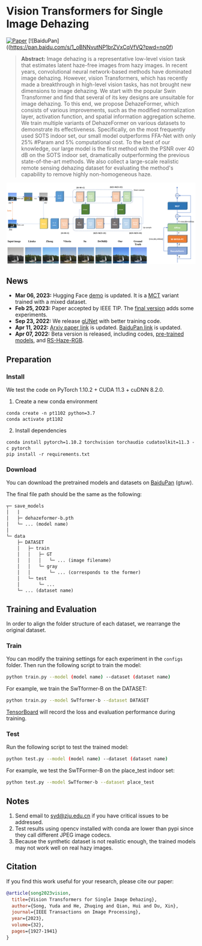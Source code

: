 # Vision Transformers for Single Image Dehazing

[![Paper](https://img.shields.io/badge/Paper-IEEE%20TIP-blue)](https://doi.org/10.1109/TIP.2023.3256763) 
[![BaiduPan]((https://pan.baidu.com/s/1_oBNNvutNP1brZVxCqVfVQ?pwd=nq0f)
> **Abstract:** 
Image dehazing is a representative low-level vision task that estimates latent haze-free images from hazy images.
In recent years, convolutional neural network-based methods have dominated image dehazing.
However, vision Transformers, which has recently made a breakthrough in high-level vision tasks, has not brought new dimensions to image dehazing.
We start with the popular Swin Transformer and find that several of its key designs are unsuitable for image dehazing.
To this end, we propose DehazeFormer, which consists of various improvements, such as the modified normalization layer, activation function, and spatial information aggregation scheme.
We train multiple variants of DehazeFormer on various datasets to demonstrate its effectiveness.
Specifically, on the most frequently used SOTS indoor set, our small model outperforms FFA-Net with only 25\% \#Param and 5\% computational cost.
To the best of our knowledge, our large model is the first method with the PSNR over 40 dB on the SOTS indoor set, dramatically outperforming the previous state-of-the-art methods.
We also collect a large-scale realistic remote sensing dehazing dataset for evaluating the method's capability to remove highly non-homogeneous haze.

![SwT-col](figs/arch.png)

## News

- **Mar 06, 2023:** Hugging Face [demo](https://huggingface.co/spaces/IDKiro/DehazeFormer_Demo) is updated. It is a [MCT](https://github.com/IDKiro/MCT) variant trained with a mixed dataset.
- **Feb 25, 2023:** Paper accepted by IEEE TIP. The [final version](https://doi.org/10.1109/TIP.2023.3256763) adds some experiments.
- **Sep 23, 2022:** We release [gUNet](https://github.com/IDKiro/gUNet) with better training code.
- **Apr 11, 2022:** [Arxiv paper link](https://arxiv.org/abs/2204.03883) is updated. [BaiduPan link](https://pan.baidu.com/s/1WVdNccqDMnJ5k5Q__Y2dsg?pwd=gtuw) is updated.
- **Apr 07, 2022:** Beta version is released, including codes, [pre-trained models](https://drive.google.com/drive/folders/1gnQiI_7Dvy-ZdQUVYXt7pW0EFQkpK39B?usp=sharing), and [RS-Haze-RGB](https://drive.google.com/drive/folders/1oaQSpdYHxEv-nMOB7yCLKfw2NDCJVtrx?usp=sharing).

## Preparation

### Install

We test the code on PyTorch 1.10.2 + CUDA 11.3 + cuDNN 8.2.0.

1. Create a new conda environment
```
conda create -n pt1102 python=3.7
conda activate pt1102
```

2. Install dependencies
```
conda install pytorch=1.10.2 torchvision torchaudio cudatoolkit=11.3 -c pytorch
pip install -r requirements.txt
```

### Download

You can download the pretrained models and datasets on  [BaiduPan](https://pan.baidu.com/s/1_oBNNvutNP1brZVxCqVfVQ?pwd=nq0f) (gtuw).


The final file path should be the same as the following:

```
┬─ save_models
│   |
│   ├─ dehazeformer-b.pth
│   └─ ... (model name)
│   
└─ data
    ├─ DATASET
    │   ├─ train
    │   │   ├─ GT
    │   │   │   └─ ... (image filename)
    │   │   └─ gray
    │   │       └─ ... (corresponds to the former)
    │   └─ test
    │       └─ ...
    └─ ... (dataset name)
```

## Training and Evaluation

In order to align the folder structure of each dataset, we rearrange the original dataset.

### Train

You can modify the training settings for each experiment in the `configs` folder.
Then run the following script to train the model:

```sh
python train.py --model (model name) --dataset (dataset name) 
```

For example, we train the SwTformer-B on the DATASET:

```sh
python train.py --model SwTformer-b --dataset DATASET
```

[TensorBoard](https://pytorch.org/docs/1.10/tensorboard.html) will record the loss and evaluation performance during training.

### Test

Run the following script to test the trained model:

```sh
python test.py --model (model name) --dataset (dataset name) 
```

For example, we test the SwTFormer-B on the place_test indoor set:

```sh
python test.py --model SwTformer-b --dataset place_test
```



## Notes

1. Send email to syd@zju.edu.cn if you have critical issues to be addressed.
2. Test results using opencv installed with conda are lower than pypi since they call different JPEG image codecs.
3. Because the synthetic dataset is not realistic enough, the trained models may not work well on real hazy images.

## Citation

If you find this work useful for your research, please cite our paper:

```bibtex
@article{song2023vision,
  title={Vision Transformers for Single Image Dehazing},
  author={Song, Yuda and He, Zhuqing and Qian, Hui and Du, Xin},
  journal={IEEE Transactions on Image Processing},
  year={2023},
  volume={32},
  pages={1927-1941}
}
```

